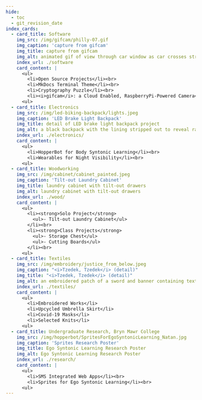 ```yaml
---
hide:
  - toc
  - git_revision_date
index_cards:
  - card_title: Software
    img_src: /img/gifcam/philly-07.gif
    img_caption: 'capture from gifcam'
    img_title: capture from gifcam
    img_alt: animated gif of view through car window as car crosses street.  rain drops partially obscure view.  pedestrians cross the street in rain gear.
    index_url: ./software
    card_content: |
      <ul>
        <li>Open Source Projects</li><br>
        <li>MkDocs Terminal Theme</li><br>
        <li>Cryptography Puzzle</li><br>
        <li><i>gifcam</i>: a Cloud Enabled, RaspberryPi-Powered Camera</li><br>
      <ul>
  - card_title: Electronics
    img_src: /img/led-biking-backpack/lights.jpeg
    img_caption: 'LED Brake Light Backpack'
    img_title: detail of LED brake light backpack project
    img_alt: a black backpack with the lining stripped out to reveal rainbow LEDs sewn in
    index_url: ./electronics/
    card_content: |
      <ul>
        <li>HopperBot for Body Syntonic Learning</li><br>
        <li>Wearables for Night Visibility</li><br>
      <ul>     
  - card_title: Woodworking
    img_src: /img/cabinet/cabinet_painted.jpeg
    img_caption: 'Tilt-out Laundry Cabinet'
    img_title: laundry cabinet with tilt-out drawers
    img_alt: laundry cabinet with tilt-out drawers
    index_url: ./wood/
    card_content: |
      <ul>
        <li><strong>Solo Project</strong>
          <ul>- Tilt-out Laundry Cabinet</ul>
        </li><br>
        <li><strong>Class Projects</strong>
          <ul>- Storage Chest</ul>
          <ul>- Cutting Boards</ul>
        </li><br>
      <ul>
  - card_title: Textiles
    img_src: /img/embroidery/justice_from_below.jpeg
    img_caption: "<i>Tzedek, Tzedek</i> (detail)"
    img_title: "<i>Tzedek, Tzedek</i> (detail)"
    img_alt: an embroidered patch of a sword and banner containing text in Hebrew
    index_url: ./textiles/
    card_content: |
      <ul>
        <li>Embroidered Works</li>
        <li>Upcycled Umbrella Skirt</li>
        <li>Covid-19 Masks</li>
        <li>Selected Knits</li>
      <ul>
  - card_title: Undergraduate Research, Bryn Mawr College
    img_src: /img/hopperbot/SpritesForEgoSyntonicLearning_Natan.jpg
    img_caption: 'Sprites Research Poster'
    img_title: Ego Syntonic Learning Research Poster
    img_alt: Ego Syntonic Learning Research Poster
    index_url: ./research/
    card_content: |
      <ul>
        <li>SMS Integrated Web Apps</li><br>
        <li>Sprites for Ego Syntonic Learning</li><br>
      <ul>
---
```

